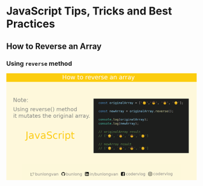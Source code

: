 # JavaScript Tips, Tricks and Best Practices

## How to Reverse an Array

### Using `reverse` method

![How to reverse an array using reverse method](./images/how-to-reverse-an-array/how-to-reverse-an-array-using-reverse-method.png)

